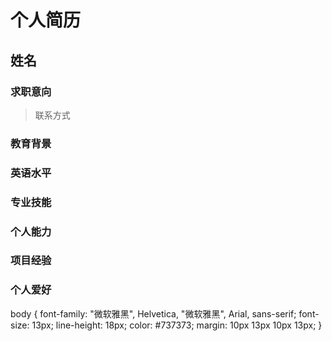 # 个人简历

## 姓名 
### 求职意向 
> 联系方式 

### 教育背景 



### 英语水平



### 专业技能 



### 个人能力 



### 项目经验 



### 个人爱好


body
{ font-family: "微软雅黑", Helvetica, "微软雅黑", Arial, sans-serif;
font-size: 13px; line-height: 18px; 
color: #737373; margin: 10px 13px 10px 13px; 
} 




